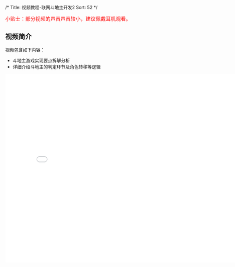 /*
Title: 视频教程-联网斗地主开发2
Sort: 52
*/  

<font color=red size=3>小贴士：部分视频的声音声音较小，建议佩戴耳机观看。</font>


## 视频简介

视频包含如下内容：

- 斗地主游戏实现要点拆解分析
- 详细介绍斗地主的判定环节及角色转移等逻辑

<div style="text-align: center">

  <iframe style="width: 800px;height: 600px;" src="//player.bilibili.com/player.html?aid=23413451&cid=39026424&page=2" scrolling="no" border="0" frameborder="no" framespacing="0" allowfullscreen="true"></iframe>

</div>
